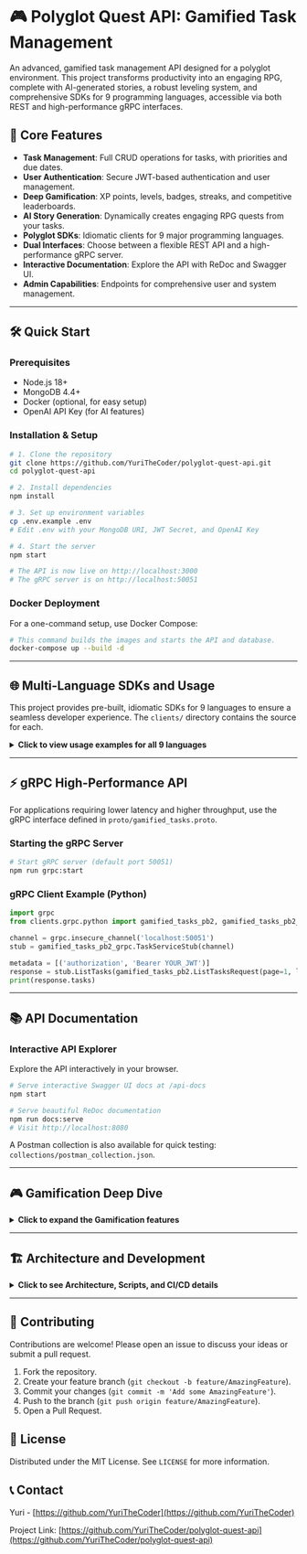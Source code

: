 # 🎮 Polyglot Quest API: Gamified Task Management

An advanced, gamified task management API designed for a polyglot environment. This project transforms productivity into an engaging RPG, complete with AI-generated stories, a robust leveling system, and comprehensive SDKs for 9 programming languages, accessible via both REST and high-performance gRPC interfaces.

## 🌟 Core Features

- **Task Management**: Full CRUD operations for tasks, with priorities and due dates.
- **User Authentication**: Secure JWT-based authentication and user management.
- **Deep Gamification**: XP points, levels, badges, streaks, and competitive leaderboards.
- **AI Story Generation**: Dynamically creates engaging RPG quests from your tasks.
- **Polyglot SDKs**: Idiomatic clients for 9 major programming languages.
- **Dual Interfaces**: Choose between a flexible REST API and a high-performance gRPC server.
- **Interactive Documentation**: Explore the API with ReDoc and Swagger UI.
- **Admin Capabilities**: Endpoints for comprehensive user and system management.

---

## 🛠️ Quick Start

### Prerequisites
- Node.js 18+
- MongoDB 4.4+
- Docker (optional, for easy setup)
- OpenAI API Key (for AI features)

### Installation & Setup

```bash
# 1. Clone the repository
git clone https://github.com/YuriTheCoder/polyglot-quest-api.git
cd polyglot-quest-api

# 2. Install dependencies
npm install

# 3. Set up environment variables
cp .env.example .env
# Edit .env with your MongoDB URI, JWT Secret, and OpenAI Key

# 4. Start the server
npm start

# The API is now live on http://localhost:3000
# The gRPC server is on http://localhost:50051
```

### Docker Deployment
For a one-command setup, use Docker Compose:
```bash
# This command builds the images and starts the API and database.
docker-compose up --build -d
```
---

## 🌐 Multi-Language SDKs and Usage

This project provides pre-built, idiomatic SDKs for 9 languages to ensure a seamless developer experience. The `clients/` directory contains the source for each.

<details>
<summary><strong>Click to view usage examples for all 9 languages</strong></summary>

### JavaScript/Node.js
```javascript
const { TasksApi, Configuration } = require('polyglot-quest-api/clients/javascript');

const config = new Configuration({ basePath: 'http://localhost:3000', accessToken: 'YOUR_JWT' });
const tasksApi = new TasksApi(config);
const tasks = await tasksApi.listTasks();
```

### Python
```python
from polyglot_quest_api.clients.python import TasksApi, Configuration

config = Configuration(host='http://localhost:3000', access_token='YOUR_JWT')
tasks_api = TasksApi(config)
tasks = tasks_api.list_tasks()
```

### Java
```java
import com.polyglot.quest.api.client.api.TasksApi;
import com.polyglot.quest.api.client.ApiClient;

ApiClient client = new ApiClient();
client.setBasePath("http://localhost:3000");
client.setAccessToken("YOUR_JWT");

TasksApi tasksApi = new TasksApi(client);
List<Task> tasks = tasksApi.listTasks();
```

### Go
```go
package main
import (
    "context"
    "github.com/YuriTheCoder/polyglot-quest-api/clients/go"
)
func main() {
    config := client.NewConfiguration()
    config.Host = "localhost:3000"
    ctx := context.WithValue(context.Background(), client.ContextAccessToken, "YOUR_JWT")
    
    apiClient := client.NewAPIClient(config)
    tasks, _, _ := apiClient.TasksApi.ListTasks(ctx).Execute()
}
```

### C#
```csharp
using Polyglot.Quest.Api.Client.Api;
using Polyglot.Quest.Api.Client.Client;

var config = new Configuration { BasePath = "http://localhost:3000", AccessToken = "YOUR_JWT" };
var tasksApi = new TasksApi(config);
var tasks = await tasksApi.ListTasksAsync();
```

### Rust
```rust
use polyglot_quest_api_client::apis::{tasks_api, configuration::Configuration};

#[tokio::main]
async fn main() {
    let mut config = Configuration::new();
    config.base_path = "http://localhost:3000".to_string();
    config.bearer_access_token = Some("YOUR_JWT".to_string());
    
    let tasks = tasks_api::list_tasks(&config).await.unwrap();
}
```

### Kotlin
```kotlin
import com.polyglot.quest.api.client.apis.TasksApi
import com.polyglot.quest.api.client.infrastructure.ApiClient

val apiClient = ApiClient(baseUrl = "http://localhost:3000")
apiClient.setBearerToken("YOUR_JWT")

val tasksApi = TasksApi(apiClient)
val tasks = tasksApi.listTasks()
```

### Swift
```swift
import PolyglotQuestApiClient

TasksAPI.basePath = "http://localhost:3000"
TasksAPI.customHeaders["Authorization"] = "Bearer YOUR_JWT"

TasksAPI.listTasks { result in
    if case .success(let tasks) = result { print(tasks) }
}
```

### PHP
```php
<?php
require_once 'clients/php/vendor/autoload.php';

$config = GamifiedTasks\Client\Configuration::getDefaultConfiguration()
    ->setHost('http://localhost:3000')
    ->setAccessToken('YOUR_JWT');

$tasksApi = new GamifiedTasks\Client\Api\TasksApi(null, $config);
$tasks = $tasksApi->listTasks();
?>
```
</details>

---

## ⚡ gRPC High-Performance API

For applications requiring lower latency and higher throughput, use the gRPC interface defined in `proto/gamified_tasks.proto`.

### Starting the gRPC Server
```bash
# Start gRPC server (default port 50051)
npm run grpc:start
```

### gRPC Client Example (Python)
```python
import grpc
from clients.grpc.python import gamified_tasks_pb2, gamified_tasks_pb2_grpc

channel = grpc.insecure_channel('localhost:50051')
stub = gamified_tasks_pb2_grpc.TaskServiceStub(channel)

metadata = [('authorization', 'Bearer YOUR_JWT')]
response = stub.ListTasks(gamified_tasks_pb2.ListTasksRequest(page=1, limit=10), metadata=metadata)
print(response.tasks)
```

---

## 📚 API Documentation

### Interactive API Explorer
Explore the API interactively in your browser.
```bash
# Serve interactive Swagger UI docs at /api-docs
npm start 

# Serve beautiful ReDoc documentation
npm run docs:serve 
# Visit http://localhost:8080
```

A Postman collection is also available for quick testing: `collections/postman_collection.json`.

---

## 🎮 Gamification Deep Dive

<details>
<summary><strong>Click to expand the Gamification features</strong></summary>

### XP and Leveling System
- **Task Completion**: Earn XP based on task priority and complexity.
- **Streaks**: Gain bonus XP for completing tasks on consecutive days.
- **Level Progression**: Unlock new features and badges as you level up.

### Badge System
- **Task Master**: Complete 100 tasks.
- **Speed Demon**: Complete 10 tasks in a single day.
- **Streak Keeper**: Maintain a 30-day streak.
- **Storyteller**: Create 10 AI-generated stories.
- **Social Butterfly**: Share 50 achievements.

### AI Story Generation
Transform mundane tasks into epic adventures.
```javascript
// Example: Create an AI-generated story from your tasks
const story = await tasksApi.createStoryFromTasks({
  taskIds: ['task-id-1', 'task-id-2'],
  userPreferences: {
    characterClass: 'mage',
    storyTheme: 'sci-fi',
    difficulty: 'hard'
  }
});
console.log(story.narrative);
// "In the neon-drenched corridors of Neo-Productivia, the cyber-mage..."
```
</details>

---

## 🏗️ Architecture and Development

<details>
<summary><strong>Click to see Architecture, Scripts, and CI/CD details</strong></summary>

### System Overview
The system is built with a Node.js/Express/MongoDB backend, exposed via both a RESTful API and a high-performance gRPC interface. It follows a modular, service-oriented architecture.

### Key Components:
- **`src/`**: Main application source code.
- **`clients/`**: Contains the source code for the SDKs in all supported languages.
- **`proto/`**: Protocol Buffers definition for the gRPC API.
- **`docs/`**: Static documentation files.
- **`scripts/`**: Utility and build scripts.
- **`.github/workflows/`**: CI/CD and automation workflows.

### Available Scripts
```bash
# Run tests
npm test

# Lint the code
npm run lint

# Update API specification and clients
npm run spec:generate
npm run sdk:generate:all
npm run grpc:generate:all
```

### Automation and CI/CD
A robust GitHub Actions workflow handles continuous integration, testing across multiple Node.js versions, and security checks. The workflow is designed to keep all clients and documentation consistent with the core API contract.
</details>

---

## 🤝 Contributing

Contributions are welcome! Please open an issue to discuss your ideas or submit a pull request.

1.  Fork the repository.
2.  Create your feature branch (`git checkout -b feature/AmazingFeature`).
3.  Commit your changes (`git commit -m 'Add some AmazingFeature'`).
4.  Push to the branch (`git push origin feature/AmazingFeature`).
5.  Open a Pull Request.

## 📜 License

Distributed under the MIT License. See `LICENSE` for more information.

## 📞 Contact

Yuri - [https://github.com/YuriTheCoder](https://github.com/YuriTheCoder)

Project Link: [https://github.com/YuriTheCoder/polyglot-quest-api](https://github.com/YuriTheCoder/polyglot-quest-api)